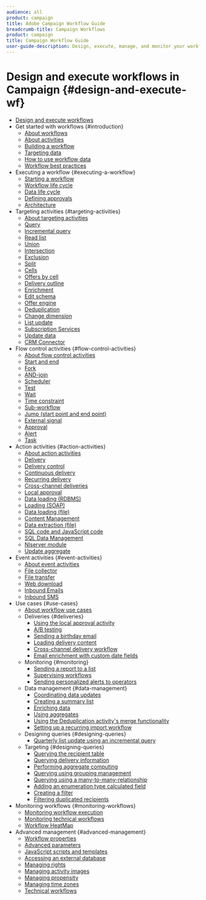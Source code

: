 ```yaml
---
audience: all
product: campaign
title: Adobe Campaign Workflow Guide
breadcrumb-title: Campaign Workflows
product: campaign
title: Campaign Workflow Guide
user-guide-description: Design, execute, manage, and monitor your workflows in Adobe Campaign.
---
```


# Design and execute workflows in Campaign {#design-and-execute-wf}

+ [Design and execute workflows](using/workflows-home.md)
+ Get started with workflows {#introduction}
    + [About workflows](using/about-workflows.md)
    + [About activities](using/about-activities.md)
    + [Building a workflow](using/building-a-workflow.md)
    + [Targeting data](using/targeting-data.md)
    + [How to use workflow data](using/how-to-use-workflow-data.md)
    + [Workflow best practices](using/workflow-best-practices.md)
+  Executing a workflow {#executing-a-workflow}
    + [Starting a workflow](using/starting-a-workflow.md)
    + [Workflow life cycle](using/workflow-life-cycle.md)
    + [Data life cycle](using/data-life-cycle.md)
    + [Defining approvals](using/defining-approvals.md)
    + [Architecture](using/architecture.md)
+ Targeting activities {#targeting-activities}
    + [About targeting activities](using/about-targeting-activities.md)
    + [Query](using/query.md)
    + [Incremental query](using/incremental-query.md)
    + [Read list](using/read-list.md)
    + [Union](using/union.md)
    + [Intersection](using/intersection.md)
    + [Exclusion](using/exclusion.md)
    + [Split](using/split.md)
    + [Cells](using/cells.md)
    + [Offers by cell](using/offers-by-cell.md)
    + [Delivery outline](using/delivery-outline.md)
    + [Enrichment](using/enrichment.md)
    + [Edit schema](using/edit-schema.md)
    + [Offer engine](using/offer-engine.md)
    + [Deduplication](using/deduplication.md)
    + [Change dimension](using/change-dimension.md)
    + [List update](using/list-update.md)
    + [Subscription Services](using/subscription-services.md)
    + [Update data](using/update-data.md)
    + [CRM Connector](using/crm-connector.md)
+ Flow control activities {#flow-control-activities}
    + [About flow control activities](using/about-flow-control-activities.md)
    + [Start and end](using/start-and-end.md)
    + [Fork](using/fork.md)
    + [AND-join](using/and-join.md)
    + [Scheduler](using/scheduler.md)
    + [Test](using/test.md)
    + [Wait](using/wait.md)
    + [Time constraint](using/time-constraint.md)
    + [Sub-workflow](using/sub-workflow.md)
    + [Jump (start point and end point)](using/jump--start-point-and-end-point-.md)
    + [External signal](using/external-signal.md)
    + [Approval](using/approval.md)
    + [Alert](using/alert.md)
    + [Task](using/task.md)
+ Action activities {#action-activities}
    + [About action activities](using/about-action-activities.md)
    + [Delivery](using/delivery.md)
    + [Delivery control](using/delivery-control.md)
    + [Continuous delivery](using/continuous-delivery.md)
    + [Recurring delivery](using/recurring-delivery.md)
    + [Cross-channel deliveries](using/cross-channel-deliveries.md)
    + [Local approval](using/local-approval.md)
    + [Data loading (RDBMS)](using/data-loading--rdbms-.md)
    + [Loading (SOAP)](using/loading--soap-.md)
    + [Data loading (file)](using/data-loading--file-.md)
    + [Content Management](using/content-management.md)
    + [Data extraction (file)](using/extraction--file-.md)
    + [SQL code and JavaScript code](using/sql-code-and-javascript-code.md)
    + [SQL Data Management](using/sql-data-management.md)
    + [Nlserver module](using/nlserver-module.md)
    + [Update aggregate](using/update-aggregate.md)
+ Event activities {#event-activities}
    + [About event activities](using/about-event-activities.md)
    + [File collector](using/file-collector.md)
    + [File transfer](using/file-transfer.md)
    + [Web download](using/web-download.md)
    + [Inbound Emails](using/inbound-emails.md)
    + [Inbound SMS](using/inbound-sms.md)
+ Use cases {#use-cases}
    + [About workflow use cases](using/about-workflow-use-cases.md)
    + Deliveries {#deliveries}
        + [Using the local approval activity](using/using-the-local-approval-activity.md)
        + [A/B testing](using/a-b-testing.md)
        + [Sending a birthday email](using/sending-a-birthday-email.md)
        + [Loading delivery content](using/loading-delivery-content.md)
        + [Cross-channel delivery workflow](using/cross-channel-delivery-workflow.md)
        + [Email enrichment with custom date fields](using/email-enrichment-with-custom-date-fields.md)
    + Monitoring {#monitoring}
        + [Sending a report to a list](using/sending-a-report-to-a-list.md)
        + [Supervising workflows](using/supervising-workflows.md)
        + [Sending personalized alerts to operators](using/sending-personalized-alerts-to-operators.md)
    + Data management {#data-management}   
        + [Coordinating data updates](using/coordinating-data-updates.md)
        + [Creating a summary list](using/creating-a-summary-list.md)
        + [Enriching data](using/enriching-data.md) 
        + [Using aggregates](using/using-aggregates.md)
        + [Using the Deduplication activity's merge functionality](using/deduplication-merge.md)
        + [Setting up a recurring import workflow](using/recurring-import-workflow.md)
    + Designing queries {#designing-queries}
        + [Quarterly list update using an incremental query](using/quarterly-list-update.md)
    + Targeting {#designing-queries}
        + [Querying the recipient table](using/querying-recipient-table.md)
        + [Querying delivery information](using/querying-delivery-information.md)
        + [Performing aggregate computing](using/performing-aggregate-computing.md)
        + [Querying using grouping management](using/querying-using-grouping-management.md)
        + [Querying using a many-to-many-relationship](using/querying-using-many-to-many-relationship.md)
        + [Adding an enumeration type calculated field](using/adding-enumeration-type-calculated-field.md)
        + [Creating a filter](using/creating-a-filter.md)
        + [Filtering duplicated recipients](using/filtering-duplicated-recipients.md)
+ Monitoring workflows {#monitoring-workflows}
    + [Monitoring workflow execution](using/monitoring-workflow-execution.md)
    + [Monitoring technical workflows](using/monitoring-technical-workflows.md)
    + [Workflow HeatMap](using/heatmap.md)
+ Advanced management {#advanced-management}
    + [Workflow properties](using/workflow-properties.md)
    + [Advanced parameters](using/advanced-parameters.md)
    + [JavaScript scripts and templates](using/javascript-scripts-and-templates.md)
    + [Accessing an external database](using/accessing-an-external-database--fda-.md)
    + [Managing rights](using/managing-rights.md)
    + [Managing activity images](using/managing-activity-images.md)
    + [Managing propensity](using/managing-propensity.md)
    + [Managing time zones](using/managing-time-zones.md)
    + [Technical workflows](using/about-technical-workflows.md)